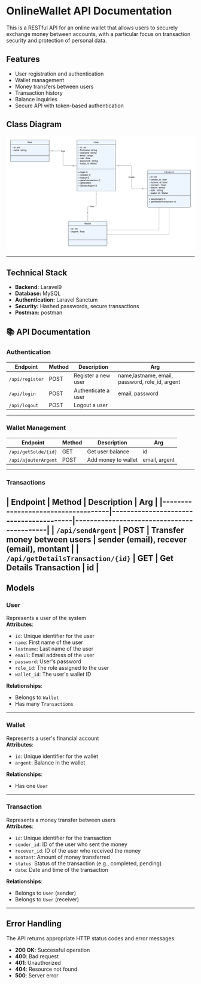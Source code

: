 # OnlineWallet API Documentation

This is a RESTful API for an online wallet that allows users to securely exchange money between accounts, with a particular focus on transaction security and protection of personal data.

## Features
- User registration and authentication
- Wallet management
- Money transfers between users
- Transaction history
- Balance inquiries
- Secure API with token-based authentication

## Class Diagram
![Class Diagram](./WalletOnline/public/UMLclass.png)  

---

## Technical Stack
- **Backend:** Laravel9 
- **Database:** MySQL
- **Authentication:** Laravel Sanctum
- **Security:** Hashed passwords, secure transactions
- **Postman:** postman

## 📚 API Documentation 
  
### Authentication 

| Endpoint         | Method | Description          |  Arg                                             |
|------------------|--------|----------------------|--------------------------------------------------| 
| `/api/register`  | POST   | Register a new user  |  name,lastname, email, password, role_id, argent |                                                                
| `/api/login`     | POST   | Authenticate a user  |  email, password                                 |
| `/api/logout`    | POST   | Logout a user        |                                                  |


---
### Wallet Management 

| Endpoint              | Method | Description          |  Arg              |
|-----------------------|--------|----------------------|-------------------| 
| `/api/getSolde/{id}`  | GET    | Get user balance     |  id               |                                                                
| `/api/ajouterArgent`  | POST   | Add money to wallet  |  email, argent    |
---
### Transactions 

| Endpoint                           | Method | Description                   |  Arg                                      |
|------------------------------------|----------------------------------------|-------------------------------------------| 
| `/api/sendArgent`                  | POST   | Transfer money between users  |  sender (email), recever (email), montant | 
| `/api/getDetailsTransaction/{id}`  | GET    | Get Details Transaction       |  id                                       |                                                              
---

## Models

### User
Represents a user of the system  
**Attributes**:  
- `id`: Unique identifier for the user  
- `name`: First name of the user  
- `lastname`: Last name of the user  
- `email`: Email address of the user  
- `password`: User's password  
- `role_id`: The role assigned to the user  
- `wallet_id`: The user's wallet ID  

**Relationships**:    
- Belongs to `Wallet`
- Has many `Transactions`

---

### Wallet
Represents a user's financial account  
**Attributes**:  
- `id`: Unique identifier for the wallet  
- `argent`: Balance in the wallet  

**Relationships**:  
- Has one `User`

---

### Transaction
Represents a money transfer between users  
**Attributes**:  
- `id`: Unique identifier for the transaction  
- `sender_id`: ID of the user who sent the money  
- `recever_id`: ID of the user who received the money  
- `montant`: Amount of money transferred  
- `status`: Status of the transaction (e.g., completed, pending)  
- `date`: Date and time of the transaction  

**Relationships**:  
- Belongs to `User` (sender)  
- Belongs to `User` (receiver)

---

## Error Handling

The API returns appropriate HTTP status codes and error messages:

- **200 OK**: Successful operation  
- **400**: Bad request   
- **401**: Unauthorized   
- **404**: Resource not found  
- **500**: Server error
